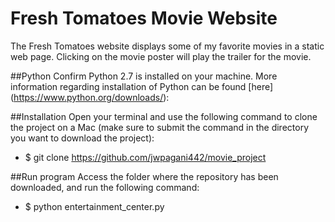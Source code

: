 # Fresh Tomatoes Movie Website
The Fresh Tomatoes website displays some of my favorite movies in a static web page.  Clicking on the movie poster will play the trailer for the movie.

##Python
Confirm Python 2.7 is installed on your machine.  More information regarding installation of Python can be found [here] (https://www.python.org/downloads/):


##Installation
Open your terminal and use the following command to clone the project on a Mac (make sure to submit the command in the directory you want to download the project):
  - $ git clone https://github.com/jwpagani442/movie_project

##Run program
Access the folder where the repository has been downloaded, and run the following command:
  - $ python entertainment_center.py




